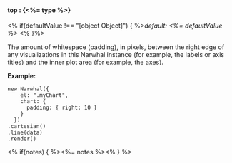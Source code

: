#### **top** : {<%= type %>}

<% if(defaultValue !== "[object Object]") { %>*default: <%= defaultValue %>* <% }%>

The amount of whitespace (padding), in pixels, between the right edge of any visualizations in this Narwhal instance (for example, the labels or axis titles) and the inner plot area (for example, the axes).

**Example:**

	new Narwhal({
	    el: ".myChart",
	    chart: {
	      padding: { right: 10 } 
	    }
	  })
	.cartesian()
	.line(data)
	.render()

<% if(notes) { %><%= notes %><% } %>

